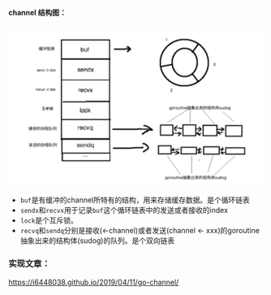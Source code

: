  





#### channel 结构图：

<img src="../../image/image-20210220174935046.png" alt="image-20210220174935046" style="zoom:50%;" />

- `buf`是有缓冲的channel所特有的结构，用来存储缓存数据。是个循环链表
- `sendx`和`recvx`用于记录`buf`这个循环链表中的发送或者接收的index
- `lock`是个互斥锁。
- `recvq`和`sendq`分别是接收(<-channel)或者发送(channel <- xxx)的goroutine抽象出来的结构体(sudog)的队列。是个双向链表



### 实现文章：

 https://i6448038.github.io/2019/04/11/go-channel/



























